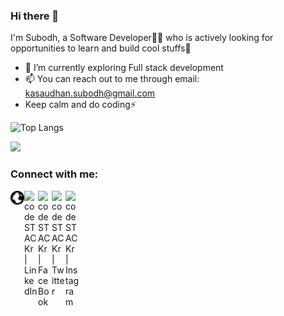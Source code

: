 ### Hi there 👋 
I'm Subodh, a Software Developer👨‍💻 who is actively looking for opportunities to learn and build cool stuffs🚀



- 🌱 I’m currently exploring Full stack development
- 📫 You can reach out to me through email: kasaudhan.subodh@gmail.com
- Keep calm and do coding⚡ 
<be>

 <!-- ![Subodh's github stats](https://github-readme-stats.vercel.app/api?username=subodh-kasaudhan) -->
![Top Langs](https://github-readme-stats.vercel.app/api/top-langs/?username=subodh-kasaudhan&layout=compact)
<br>


![](https://komarev.com/ghpvc/?username=subodh-kasaudhan)

### Connect with me:

[<img align="left" alt="codeSTACKr.com" width="22px" color="blue" src="https://raw.githubusercontent.com/iconic/open-iconic/master/svg/globe.svg" />][website]
[<img align="left" alt="codeSTACKr | LinkedIn" width="22px" src="https://cdn.jsdelivr.net/npm/simple-icons@v3/icons/linkedin.svg" />][linkedin]
[<img align="left" alt="codeSTACKr | FaceBook" width="22px" src="https://cdn.jsdelivr.net/npm/simple-icons@v3/icons/facebook.svg" />][facebook]
[<img align="left" alt="codeSTACKr | Twitter" width="22px" src="https://cdn.jsdelivr.net/npm/simple-icons@v3/icons/twitter.svg" />][twitter]
[<img align="left" alt="codeSTACKr | Instagram" width="22px" src="https://cdn.jsdelivr.net/npm/simple-icons@v3/icons/instagram.svg" />][instagram]

<br />

[website]: https://subodh-kasaudhan.github.io/Portfolio/
[twitter]: https://twitter.com/shivamiitk_
[facebook]: https://www.facebook.com/shivmiitk
[instagram]: https://www.instagram.com/subodh_kasaudhan_/
[linkedin]: https://www.linkedin.com/in/subodh-kasaudhan/

<!--
**subodh-kasaudhan/subodh-kasaudhan** is a ✨ _special_ ✨ repository because its `README.md` (this file) appears on your GitHub profile.

Here are some ideas to get you started:

- 🔭 I’m currently working on ...
- 🌱 I’m currently learning ...
- 👯 I’m looking to collaborate on ...
- 🤔 I’m looking for help with ...
- 💬 Ask me about ...
- 📫 How to reach me: ...
- 😄 Pronouns: ...
- ⚡ Fun fact: ...
-->
